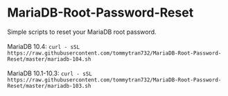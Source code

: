 # MariaDB-Root-Password-Reset
Simple scripts to reset your MariaDB root password. <br /> <br />
MariaDB 10.4: `curl - sSL https://raw.githubusercontent.com/tommytran732/MariaDB-Root-Password-Reset/master/mariadb-104.sh` <br /> <br />
MariaDB 10.1-10.3: `curl - sSL https://raw.githubusercontent.com/tommytran732/MariaDB-Root-Password-Reset/master/mariadb-103.sh`

